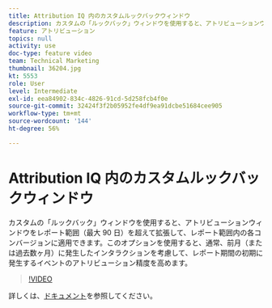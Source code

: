 ```yaml
---
title: Attribution IQ 内のカスタムルックバックウィンドウ
description: カスタムの「ルックバック」ウィンドウを使用すると、アトリビューションウィンドウをレポート範囲（最大 90 日）を超えて拡張して、レポート範囲内の各コンバージョンに適用できます。このオプションを使用すると、通常、前月（または過去数ヶ月）に発生したインタラクションを考慮して、レポート期間の初期に発生するイベントのアトリビューション精度を高めます。
feature: アトリビューション
topics: null
activity: use
doc-type: feature video
team: Technical Marketing
thumbnail: 36204.jpg
kt: 5553
role: User
level: Intermediate
exl-id: eea84902-834c-4826-91cd-5d258fcb4f0e
source-git-commit: 32424f3f2b05952fe4df9ea91dcbe51684cee905
workflow-type: tm+mt
source-wordcount: '144'
ht-degree: 56%

---
```


# Attribution IQ 内のカスタムルックバックウィンドウ

カスタムの「ルックバック」ウィンドウを使用すると、アトリビューションウィンドウをレポート範囲（最大 90 日）を超えて拡張して、レポート範囲内の各コンバージョンに適用できます。このオプションを使用すると、通常、前月（または過去数ヶ月）に発生したインタラクションを考慮して、レポート期間の初期に発生するイベントのアトリビューション精度を高めます。

>[!VIDEO](https://video.tv.adobe.com/v/36204/?quality=12&learn=on)

詳しくは、[ドキュメント](https://docs.adobe.com/content/help/ja-JP/analytics/analyze/analysis-workspace/attribution/models.html#lookback-windows)を参照してください。
